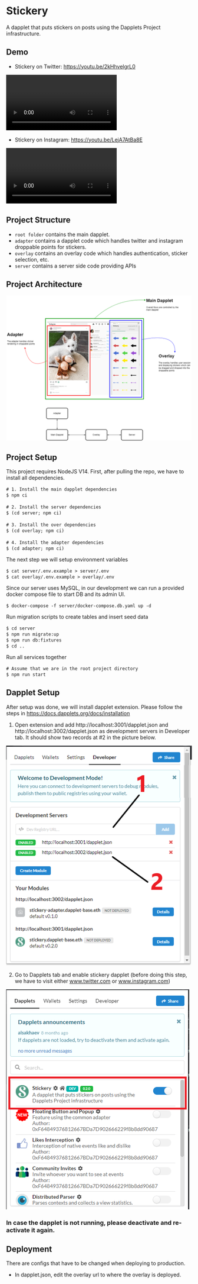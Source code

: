# Stickery

A dapplet that puts stickers on posts using the Dapplets Project infrastructure.

## Demo
- Stickery on Twitter: https://youtu.be/2kHhvelgrL0
<div width="100%">
  <video src="https://youtu.be/2kHhvelgrL0"/>
</div>

- Stickery on Instagram: https://youtu.be/LejA7AtBa8E
<div width="100%">
  <video src="https://youtu.be/LejA7AtBa8E"/>
</div>


## Project Structure
- `root folder` contains the main dapplet.
- `adapter` contains a dapplet code which handles twitter and instagram droppable points for stickers.
- `overlay` contains an overlay code which handles authentication, sticker selection, etc.
- `server` contains a server side code providing APIs

## Project Architecture
<div width="100%">
  <img alt="dapplet-setup-1" src="docs/StickeryArchitecture.png"/>
</div>

## Project Setup

This project requires NodeJS V14. First, after pulling the repo, we have to install all dependencies.
```shell
# 1. Install the main dapplet dependencies
$ npm ci

# 2. Install the server dependencies
$ (cd server; npm ci)

# 3. Install the over dependencies
$ (cd overlay; npm ci)

# 4. Install the adapter dependencies
$ (cd adapter; npm ci)
```

The next step we will setup environment variables
```shell
$ cat server/.env.example > server/.env
$ cat overlay/.env.example > overlay/.env
```

Since our server uses MySQL, in our development we can run a provided docker compose file to start DB and its admin UI.
```shell
$ docker-compose -f server/docker-compose.db.yaml up -d
```

Run migration scripts to create tables and insert seed data
```shell
$ cd server
$ npm run migrate:up
$ npm run db:fixtures
$ cd ..
```

Run all services together
```shell
# Assume that we are in the root project directory
$ npm run start
```

## Dapplet Setup

After setup was done, we will install dapplet extension. Please follow the steps in https://docs.dapplets.org/docs/installation

1. Open extension and add http://localhost:3001/dapplet.json and http://localhost:3002/dapplet.json as development servers in Developer tab. It should show two records at #2 in the picture below.
<div width="100%">
  <img alt="dapplet-setup-1" src="docs/dapplet-setup-1.png"/>
</div>

2. Go to Dapplets tab and enable stickery dapplet (before doing this step, we have to visit either www.twitter.com or www.instagram.com)
<div width="100%">
  <img alt="dapplet-setup-1" src="docs/dapplet-setup-2.png"/>
</div>

### **In case the dapplet is not running, please deactivate and re-activate it again.**

## Deployment
There are configs that have to be changed when deploying to production.
- In dapplet.json, edit the overlay url to where the overlay is deployed.
